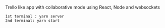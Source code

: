 Trello like app with collaborative mode using React, Node and websockets

```
1st terminal : yarn server
2nd terminal: yarn start
```

